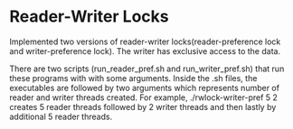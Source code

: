# Reader-Writer Locks
Implemented two versions of reader-writer locks(reader-preference lock and writer-preference lock). The writer has exclusive access to the data.

There are two scripts (run_reader_pref.sh and run_writer_pref.sh) that run these programs with with some arguments. Inside the .sh files, the executables are followed by two arguments which represents number of reader and writer threads created. For example, ./rwlock-writer-pref 5 2 creates 5 reader threads followed by 2 writer threads and then lastly by additional 5 reader threads.
